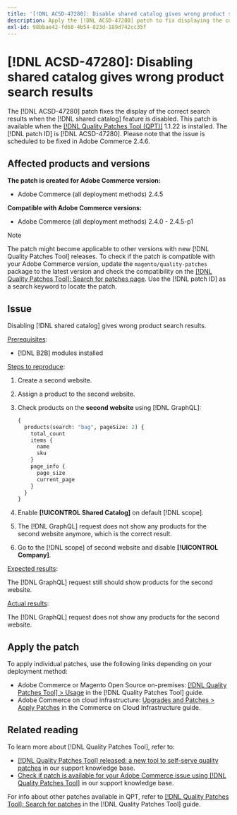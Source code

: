 ```yaml
---
title: '[!DNL ACSD-47280]: Disable shared catalog gives wrong product search results'
description: Apply the [!DNL ACSD-47280] patch to fix displaying the correct search results when the shared catalog feature is disabled.
exl-id: 98bbae42-fd68-4b54-823d-189d742cc35f
---
```

# [!DNL ACSD-47280]: Disabling shared catalog gives wrong product search results

The [!DNL ACSD-47280] patch fixes the display of the correct search results when the [!DNL shared catalog] feature is disabled. This patch is available when the [[!DNL Quality Patches Tool (QPT)]](https://experienceleague.adobe.com/en/docs/commerce-knowledge-base/kb/announcements/commerce-announcements/magento-quality-patches-released-new-tool-to-self-serve-quality-patches) 1.1.22 is installed. The [!DNL patch ID] is [!DNL ACSD-47280]. Please note that the issue is scheduled to be fixed in Adobe Commerce 2.4.6.

## Affected products and versions

**The patch is created for Adobe Commerce version:**
* Adobe Commerce (all deployment methods) 2.4.5

**Compatible with Adobe Commerce versions:**
* Adobe Commerce (all deployment methods) 2.4.0 - 2.4.5-p1

>[!NOTE]
>
>The patch might become applicable to other versions with new [!DNL Quality Patches Tool] releases. To check if the patch is compatible with your Adobe Commerce version, update the `magento/quality-patches` package to the latest version and check the compatibility on the [[!DNL Quality Patches Tool]: Search for patches page](https://experienceleague.adobe.com/tools/commerce-quality-patches/index.html). Use the [!DNL patch ID] as a search keyword to locate the patch.

## Issue

Disabling [!DNL shared catalog] gives wrong product search results.

<u>Prerequisites</u>:

* [!DNL B2B] modules installed

<u>Steps to reproduce</u>:

1. Create a second website.
1. Assign a product to the second website.
1. Check products on the **second website** using [!DNL GraphQL]:

    ```GraphQL
    {
      products(search: "bag", pageSize: 2) {
        total_count
        items {
          name
          sku
        }
        page_info {
          page_size
          current_page
        }
      }
    }
    ```

1. Enable **[!UICONTROL Shared Catalog]** on default [!DNL scope].
1. The [!DNL GraphQL] request does not show any products for the second website anymore, which is the correct result.
1. Go to the [!DNL scope] of second website and disable **[!UICONTROL Company]**.

<u>Expected results</u>:

The [!DNL GraphQL] request still should show products for the second website.

<u>Actual results</u>:

The [!DNL GraphQL] request does not show any products for the second website.

## Apply the patch

To apply individual patches, use the following links depending on your deployment method:

* Adobe Commerce or Magento Open Source on-premises: [[!DNL Quality Patches Tool] > Usage](https://experienceleague.adobe.com/docs/commerce-operations/tools/quality-patches-tool/usage.html) in the [!DNL Quality Patches Tool] guide.
* Adobe Commerce on cloud infrastructure: [Upgrades and Patches > Apply Patches](https://experienceleague.adobe.com/docs/commerce-cloud-service/user-guide/develop/upgrade/apply-patches.html) in the Commerce on Cloud Infrastructure guide.

## Related reading

To learn more about [!DNL Quality Patches Tool], refer to:

* [[!DNL Quality Patches Tool] released: a new tool to self-serve quality patches](https://experienceleague.adobe.com/en/docs/commerce-knowledge-base/kb/announcements/commerce-announcements/magento-quality-patches-released-new-tool-to-self-serve-quality-patches) in our support knowledge base.
* [Check if patch is available for your Adobe Commerce issue using [!DNL Quality Patches Tool]](/help/support-tools/patches-available-in-qpt-tool/check-patch-for-magento-issue-with-magento-quality-patches.md) in our support knowledge base.

For info about other patches available in QPT, refer to [[!DNL Quality Patches Tool]: Search for patches](https://experienceleague.adobe.com/tools/commerce-quality-patches/index.html) in the [!DNL Quality Patches Tool] guide.
